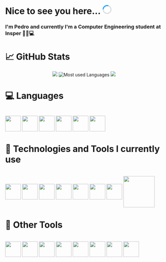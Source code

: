 # Nice to see you here... <img src=load.gif width="30px" height="30px">

### I'm Pedro and currently I'm a Computer Engineering student at Insper 👨‍💻💻

# &#x1f4c8; GitHub Stats

<div align="center">
<img src="https://github-readme-stats.vercel.app/api?username=DeLucca990&include_all_commits=false&count_private=true&show_icons=true&line_height=33&theme=dark&rank_icon=github" height="200"/>
<img src="https://github-readme-stats.vercel.app/api/top-langs/?username=DeLucca990&layout=compact&hide=html,css&count_private=true&langs_count=6&theme=dark" alt="Most used Languages" height="200"/>
<img src="https://github-readme-streak-stats.herokuapp.com/?user=DeLucca990&count_private=true&theme=dark"  height="175"/>
</div>

# 💻 Languages
<div style="display: inline_block"><br>
  <img align="center" height="50" width="50" src="https://cdn.jsdelivr.net/gh/devicons/devicon/icons/python/python-original.svg">
  <img align="center" height="50" width="50" src="https://cdn.jsdelivr.net/gh/devicons/devicon/icons/c/c-original.svg">
  <img align="center" height="50" width="50" src="https://cdn.jsdelivr.net/gh/devicons/devicon/icons/typescript/typescript-original.svg">
  <img align="center" height="50" width="50" src="https://cdn.jsdelivr.net/gh/devicons/devicon/icons/javascript/javascript-original.svg">
  <img align="center" height="50" width="50" src="https://cdn.jsdelivr.net/gh/devicons/devicon/icons/html5/html5-original.svg">
  <img align="center" height="50" width="50" src="https://cdn.jsdelivr.net/gh/devicons/devicon/icons/css3/css3-original.svg">
</div>

# 🤖 Technologies and Tools I currently use 

<div style="display: inline_block"><br>
  <img align="center" height="50" width="50" src="https://cdn.jsdelivr.net/gh/devicons/devicon/icons/opencv/opencv-original-wordmark.svg">
  <img align="center" height="50" width="50" src="https://cdn.jsdelivr.net/gh/devicons/devicon/icons/numpy/numpy-original-wordmark.svg">
  <img align="center" height="50" width="50" src="https://cdn.jsdelivr.net/gh/devicons/devicon/icons/pandas/pandas-original-wordmark.svg">
  <img align="center" height="50" width="50" src="https://cdn.jsdelivr.net/gh/devicons/devicon/icons/jupyter/jupyter-original-wordmark.svg">
  <img align="center" height="50" width="50" src="https://cdn.jsdelivr.net/gh/devicons/devicon/icons/selenium/selenium-original.svg">
  <img align="center" height="50" width="50" src="https://cdn.jsdelivr.net/gh/devicons/devicon/icons/react/react-original.svg">
  <img align="center" height="50" width="50" src="https://cdn.jsdelivr.net/gh/devicons/devicon/icons/django/django-plain.svg">
  <img align="center" height="100" width="100" src="https://cdn.jsdelivr.net/gh/devicons/devicon/icons/djangorest/djangorest-original.svg">
</div>

# 🔧 Other Tools
<div style = "display: inline_block"><br>
  <img align="center" height="50" width="50" src="https://cdn.jsdelivr.net/gh/devicons/devicon/icons/windows8/windows8-original.svg">
  <img align="center" height="50" width="50" src="https://cdn.jsdelivr.net/gh/devicons/devicon/icons/linux/linux-original.svg">
  <img align="center" height="50" width="50" src="https://cdn.jsdelivr.net/gh/devicons/devicon/icons/ubuntu/ubuntu-original.svg">
  <img align="center" height="50" width="50" src="https://cdn.jsdelivr.net/gh/devicons/devicon/icons/vscode/vscode-original.svg">
  <img align="center" height="50" width="50" src="https://cdn.jsdelivr.net/gh/devicons/devicon/icons/postgresql/postgresql-original.svg">
  <img align="center" height="50" width="50" src="https://cdn.jsdelivr.net/gh/devicons/devicon/icons/docker/docker-original.svg">
  <img align="center" height="50" width="50" src="https://cdn.jsdelivr.net/gh/devicons/devicon/icons/raspberrypi/raspberrypi-original.svg">
  <img align="center" height="50" width="50" src="https://cdn.jsdelivr.net/gh/devicons/devicon/icons/androidstudio/androidstudio-original.svg">
</div>
